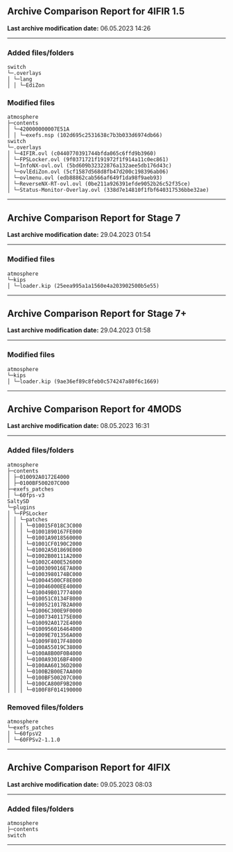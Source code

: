 <h2>Archive Comparison Report for <b>4IFIR 1.5</b></h2><b>Last archive modification date:</b> 06.05.2023 14:26<hr>

<h3>Added files/folders</h3>
<code>switch
└─.overlays
│ └─lang
│ │ └─EdiZon
</code>
<h3>Modified files</h3>
<code>atmosphere
├─contents
│ └─420000000007E51A
│ │ └─exefs.nsp (102d695c2531638c7b3b033d6974db66)
switch
└─.overlays
│ └─4IFIR.ovl (c0440770391744bfda065c6ffd9b3960)
│ └─FPSLocker.ovl (9f0371721f191972f1f914a11c0ec861)
│ └─InfoNX-ovl.ovl (5bd609b32322876a132aee5db176d43c)
│ └─ovlEdiZon.ovl (5cf1587d568d8fb47d200c198396ab06)
│ └─ovlmenu.ovl (edb88862cab566af649f1da98f9aeb93)
│ └─ReverseNX-RT-ovl.ovl (0be211a926391efde9052b26c52f35ce)
│ └─Status-Monitor-Overlay.ovl (338d7e14810f1fbf640317536bbe32ae)
</code>
<hr>

<h2>Archive Comparison Report for <b>Stage 7</b></h2><b>Last archive modification date:</b> 29.04.2023 01:54<hr>

<h3>Modified files</h3>
<code>atmosphere
└─kips
│ └─loader.kip (25eea995a1a1560e4a203902500b5e55)
</code>
<hr>

<h2>Archive Comparison Report for <b>Stage 7+</b></h2><b>Last archive modification date:</b> 29.04.2023 01:58<hr>

<h3>Modified files</h3>
<code>atmosphere
└─kips
│ └─loader.kip (9ae36ef89c8feb0c574247a80f6c1669)
</code>
<hr>

<h2>Archive Comparison Report for <b>4MODS</b></h2><b>Last archive modification date:</b> 08.05.2023 16:31<hr>

<h3>Added files/folders</h3>
<code>atmosphere
├─contents
│ ├─010092A0172E4000
│ ├─0100BF500207C000
├─exefs_patches
│ └─60fps-v3
SaltySD
└─plugins
│ └─FPSLocker
│ │ └─patches
│ │ │ └─010015F018C3C000
│ │ │ └─01001890167FE000
│ │ │ └─01001A9018560000
│ │ │ └─01001CF0190C2000
│ │ │ └─01002A501869E000
│ │ │ └─01002B00111A2000
│ │ │ └─01002C400E526000
│ │ │ └─0100309016E7A000
│ │ │ └─01003980174BC000
│ │ │ └─010044500CF8E000
│ │ │ └─010046000EE40000
│ │ │ └─010049B017774000
│ │ │ └─010051C0134F8000
│ │ │ └─0100521017B2A000
│ │ │ └─01006C300E9F0000
│ │ │ └─010073401175E000
│ │ │ └─010092A0172E4000
│ │ │ └─0100956016464000
│ │ │ └─01009E701356A000
│ │ │ └─01009F8017F48000
│ │ │ └─0100A55019C38000
│ │ │ └─0100A8B00F0B4000
│ │ │ └─0100A93016BF4000
│ │ │ └─0100AA60136D2000
│ │ │ └─0100B2B00E7AA000
│ │ │ └─0100BF500207C000
│ │ │ └─0100CA800F9B2000
│ │ │ └─0100F8F014190000
</code>
<h3>Removed files/folders</h3>
<code>atmosphere
└─exefs_patches
│ └─60fpsV2
│ └─60FPSv2-1.1.0
</code>
<hr>

<h2>Archive Comparison Report for <b>4IFIX</b></h2><b>Last archive modification date:</b> 09.05.2023 08:03<hr>

<h3>Added files/folders</h3>
<code>atmosphere
├─contents
switch
</code>
<hr>

